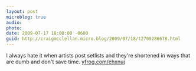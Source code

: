 ```yaml
---
layout: post
microblog: true
audio: 
photo: 
date: 2009-07-17 18:00:00 -0600
guid: http://craigmcclellan.micro.blog/2009/07/18/t2709286678.html
---
```

I always hate it when artists post setlists and they're shortened in ways that are dumb and don't save time.  [yfrog.com/ehxnuj](http://yfrog.com/ehxnuj)
